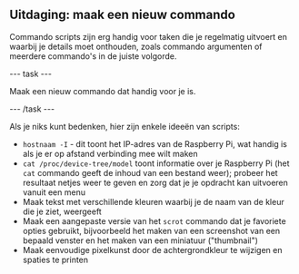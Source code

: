 ## Uitdaging: maak een nieuw commando

Commando scripts zijn erg handig voor taken die je regelmatig uitvoert en waarbij je details moet onthouden, zoals commando argumenten of meerdere commando's in de juiste volgorde.

\--- task ---

Maak een nieuw commando dat handig voor je is.

\--- /task ---

Als je niks kunt bedenken, hier zijn enkele ideeën van scripts:

- `hostnaam -I` - dit toont het IP-adres van de Raspberry Pi, wat handig is als je er op afstand verbinding mee wilt maken
- `cat /proc/device-tree/model` toont informatie over je Raspberry Pi (het `cat` commando geeft de inhoud van een bestand weer); probeer het resultaat netjes weer te geven en zorg dat je je opdracht kan uitvoeren vanuit een menu
- Maak tekst met verschillende kleuren waarbij je de naam van de kleur die je ziet, weergeeft
- Maak een aangepaste versie van het `scrot` commando dat je favoriete opties gebruikt, bijvoorbeeld het maken van een screenshot van een bepaald venster en het maken van een miniatuur ("thumbnail")
- Maak eenvoudige pixelkunst door de achtergrondkleur te wijzigen en spaties te printen
